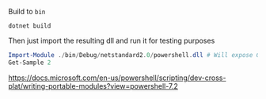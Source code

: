 Build to `bin`
```shell
dotnet build
```

Then just import the resulting dll and run it for testing purposes

```powershell
Import-Module ./bin/Debug/netstandard2.0/powershell.dll # Will expose Get-Sample command
Get-Sample 2
```
https://docs.microsoft.com/en-us/powershell/scripting/dev-cross-plat/writing-portable-modules?view=powershell-7.2